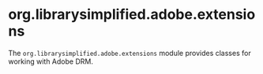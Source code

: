 org.librarysimplified.adobe.extensions
===

The `org.librarysimplified.adobe.extensions` module provides classes
for working with Adobe DRM.
